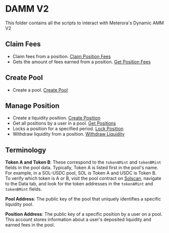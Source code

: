 # DAMM V2

This folder contains all the scripts to interact with Meterora's Dynamic AMM V2

## Claim Fees
- Claim fees from a position. [Claim Position Fees](./claim-fees/src/claim-position-fees.ts)
- Gets the amount of fees earned from a position. [Get Position Fees](./claim-fees/src/get-position-fees.ts)

## Create Pool
- Create a pool. [Create Pool](./create-pool/src/create-pool.ts)

## Manage Position
- Create a liquidity position. [Create Position](./manage-position/src/create-position.ts)
- Get all positions by a user in a pool. [Get Positions](./manage-position/src/get-positions.ts)
- Locks a position for a specified period. [Lock Position](./manage-position/src/lock-position.ts)
- Withdraw liquidity from a position. [Withdraw Liquidity](./manage-position/src/withdraw-liquidity.ts)


## Terminology

**Token A and Token B**: These correspond to the `tokenAMint` and `tokenBMint` fields in the pool data. Typically, Token A is listed first in the pool's name.  
For example, in a SOL-USDC pool, SOL is Token A and USDC is Token B.  
To verify which token is A or B, visit the pool contract on [Solscan](https://solscan.io/), navigate to the Data tab, and look for the token addresses in the  `tokenAMint` and `tokenBMint` fields.

**Pool Address**: The public key of the pool that uniquely identifies a specific liquidity pool.

**Position Address**: The public key of a specific position by a user on a pool. 
This account stores information about a user's deposited liquidity and earned fees in the pool.